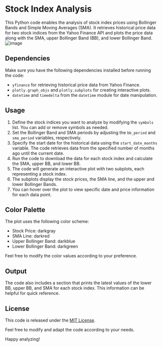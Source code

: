 
# Stock Index Analysis

This Python code enables the analysis of stock index prices using Bollinger Bands and Simple Moving Averages (SMA). It retrieves historical price data for two stock indices from the Yahoo Finance API and plots the price data along with the SMA, upper Bollinger Band (BB), and lower Bollinger Band.
![image](https://github.com/jamiePDunne/pythonMisc/assets/83908748/9103769b-e71c-4bdc-967d-19da017a7d64)

## Dependencies

Make sure you have the following dependencies installed before running the code:

- `yfinance` for retrieving historical price data from Yahoo Finance.
- `plotly.graph_objs` and `plotly.subplots` for creating interactive plots.
- `datetime` and `timedelta` from the `datetime` module for date manipulation.

## Usage

1. Define the stock indices you want to analyze by modifying the `symbols` list. You can add or remove symbols as needed.
2. Set the Bollinger Band and SMA periods by adjusting the `bb_period` and `sma_period` variables, respectively.
3. Specify the start date for the historical data using the `start_date_months` variable. The code retrieves data from the specified number of months ago until the current date.
4. Run the code to download the data for each stock index and calculate the SMA, upper BB, and lower BB.
5. The code will generate an interactive plot with two subplots, each representing a stock index.
6. The subplots display the stock prices, the SMA line, and the upper and lower Bollinger Bands.
7. You can hover over the plot to view specific date and price information for each data point.

## Color Palette

The plot uses the following color scheme:

- Stock Price: darkgray
- SMA Line: darkred
- Upper Bollinger Band: darkblue
- Lower Bollinger Band: darkgreen

Feel free to modify the color values according to your preference.

## Output

The code also includes a section that prints the latest values of the lower BB, upper BB, and SMA for each stock index. This information can be helpful for quick reference.

## License

This code is released under the [MIT License](https://opensource.org/licenses/MIT).

Feel free to modify and adapt the code according to your needs.

Happy analyzing!
